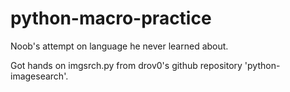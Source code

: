 # python-macro-practice
Noob's attempt on language he never learned about.

Got hands on imgsrch.py from drov0's github repository 'python-imagesearch'.
